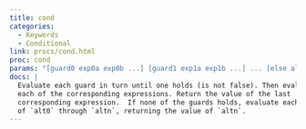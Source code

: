 ```yaml
---
title: cond
categories: 
  - Keywords
  - Conditional
link: procs/cond.html
proc: cond
params: "[guard0 exp0a exp0b ...] [guard1 exp1a exp1b ...] ... [else alt0 alt1 ... altn]"
docs: |
  Evaluate each guard in turn until one holds (is not false). Then evaluate 
  each of the corresponding expressions. Return the value of the last
  corresponding expression.  If none of the guards holds, evaluate each
  of `alt0` through `altn`, returning the value of `altn`.
---
```

